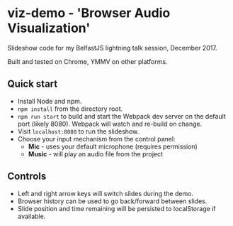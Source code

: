 # viz-demo - 'Browser Audio Visualization'

Slideshow code for my BelfastJS lightning talk session, December 2017.

Built and tested on Chrome, YMMV on other platforms.

## Quick start

- Install Node and npm.
- `npm install` from the directory root.
- `npm run start` to build and start the Webpack dev server on the default port (likely 8080). Webpack will watch and re-build on change.
- Visit `localhost:8080` to run the slideshow.
- Choose your input mechanism from the control panel:
  - **Mic** - uses your default microphone (requires permission)
  - **Music** - will play an audio file from the project

## Controls

- Left and right arrow keys will switch slides during the demo.
- Browser history can be used to go back/forward between slides.
- Slide position and time remaining will be persisted to localStorage if available.
